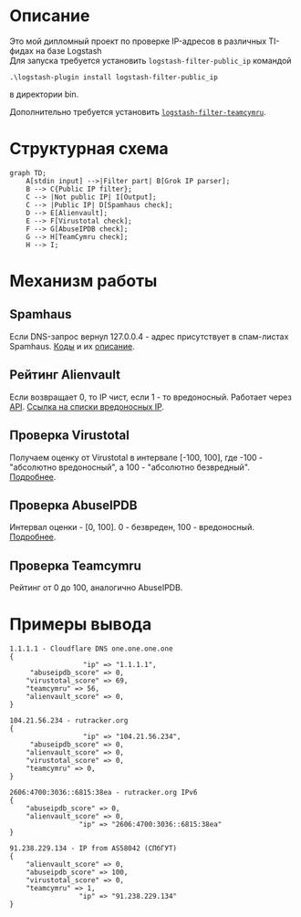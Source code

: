 # Описание

Это мой дипломный проект по проверке IP-адресов в различных TI-фидах на базе Logstash  
Для запуска требуется установить `logstash-filter-public_ip` командой

    .\logstash-plugin install logstash-filter-public_ip

в директории bin.

Дополнительно требуется установить [`logstash-filter-teamcymru`](https://github.com/summergaga/logstash-filter-teamcymru).
# Структурная схема
```mermaid
graph TD;
    A[stdin input] -->|Filter part| B[Grok IP parser];
    B --> C{Public IP filter};
    C --> |Not public IP| I[Output];
    C --> |Public IP| D[Spamhaus check];
    D --> E[Alienvault];
    E --> F[Virustotal check];
    F --> G[AbuseIPDB check];
    G --> H[TeamCymru check];
    H --> I;
```

# Механизм работы
## Spamhaus
Если DNS-запрос вернул 127.0.0.4 - адрес присутствует в спам-листах Spamhaus. [Коды](https://www.spamhaus.org/zen/) и их [описание](https://www.spamhaus.org/faq/section/DNSBL%20Usage#200).
## Рейтинг Alienvault
Если возвращает 0, то IP чист, если 1 - то вредоносный.
Работает через [API](https://otx.alienvault.com/api).
[Ссылка на списки вредоносных IP](https://gist.github.com/bsmartt13/efa02c40ea12c09d9c3a).
## Проверка Virustotal
Получаем оценку от Virustotal в интервале [-100, 100], где -100 - "абсолютно вредоносный", а 100 - "абсолютно безвредный". [Подробнее](https://support.virustotal.com/hc/en-us/articles/115002146769-Comments).

## Проверка AbuseIPDB
Интервал оценки - [0, 100]. 0 - безвреден, 100 - вредоносный. [Подробнее](https://www.abuseipdb.com/faq.html#confidence).

## Проверка Teamcymru
Рейтинг от 0 до 100, аналогично AbuseIPDB.

# Примеры вывода
```
1.1.1.1 - Cloudflare DNS one.one.one.one
{
                  "ip" => "1.1.1.1",
     "abuseipdb_score" => 0,
    "virustotal_score" => 69,
    "teamcymru" => 56,
    "alienvault_score" => 0,
}
```
```
104.21.56.234 - rutracker.org
{
                  "ip" => "104.21.56.234",
     "abuseipdb_score" => 0,
    "alienvault_score" => 0,
    "virustotal_score" => 0,
    "teamcymru" => 0,
}
```
```
2606:4700:3036::6815:38ea - rutracker.org IPv6
{
    "abuseipdb_score" => 0,
    "alienvault_score" => 0,
                 "ip" => "2606:4700:3036::6815:38ea"
}
```
```
91.238.229.134 - IP from AS58042 (СПбГУТ)
{
    "alienvault_score" => 0,
    "abuseipdb_score" => 100,
    "virustotal_score" => 0,
    "teamcymru" => 1,
                 "ip" => "91.238.229.134"
}
```